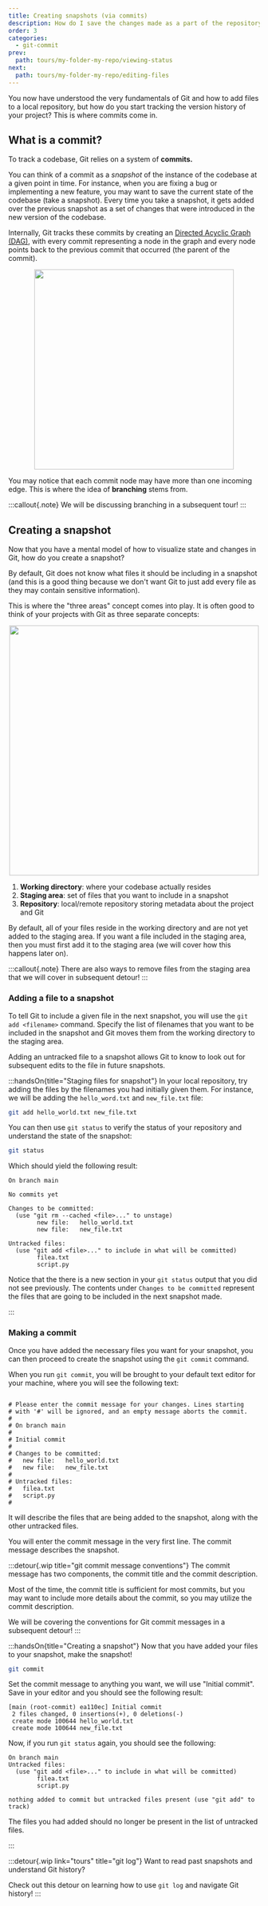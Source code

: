 ```yaml
---
title: Creating snapshots (via commits)
description: How do I save the changes made as a part of the repository's history?
order: 3
categories:
  - git-commit
prev:
  path: tours/my-folder-my-repo/viewing-status
next:
  path: tours/my-folder-my-repo/editing-files
---
```


You now have understood the very fundamentals of Git and how to add files to a local repository, but how do you start tracking the version history of your project? This is where commits come in.

## What is a commit?

To track a codebase, Git relies on a system of **commits.**

You can think of a commit as a _snapshot_ of the instance of the codebase at a given point in time. For instance, when you are fixing a bug or implementing a new feature, you may want to save the current state of the codebase (take a snapshot). Every time you take a snapshot, it gets added over the previous snapshot as a set of changes that were introduced in the new version of the codebase.

Internally, Git tracks these commits by creating an [Directed Acyclic Graph (DAG)](https://en.wikipedia.org/wiki/Directed_acyclic_graph), with every commit representing a node in the graph and every node points back to the previous commit that occurred (the parent of the commit).

<div style="text-align: center; display: flex; justify-content: center;"><img src="learning-lab/images/tours/my-folder-my-repo/commit.png" width="400px" alt=""></div>

You may notice that each commit node may have more than one incoming edge. This is where the idea of **branching** stems from.

<!--TODO: This should be about git branching-->

:::callout{.note}
We will be discussing branching in a subsequent tour!
:::

## Creating a snapshot

Now that you have a mental model of how to visualize state and changes in Git, how do you create a snapshot?

By default, Git does not know what files it should be including in a snapshot (and this is a good thing because we don't want Git to just add every file as they may contain sensitive information).

This is where the "three areas" concept comes into play. It is often good to think of your projects with Git as three separate concepts:

<div style="text-align: center; display: flex; justify-content: center;"><img src="learning-lab/images/tours/my-folder-my-repo/staging.png" alt="" width="500px"></div>

1. **Working directory**: where your codebase actually resides
2. **Staging area**: set of files that you want to include in a snapshot
3. **Repository**: local/remote repository storing metadata about the project and Git

By default, all of your files reside in the working directory and are not yet added to the staging area. If you want a file included in the staging area, then you must first add it to the staging area (we will cover how this happens later on).

<!--TODO: This should be about git reset-->

:::callout{.note}
There are also ways to remove files from the staging area that we will cover in subsequent detour!
:::

### Adding a file to a snapshot

To tell Git to include a given file in the next snapshot, you will use the `git add <filename>` command. Specify the list of filenames that you want to be included in the snapshot and Git moves them from the working directory to the staging area.

Adding an untracked file to a snapshot allows Git to know to look out for subsequent edits to the file in future snapshots.

:::handsOn{title="Staging files for snapshot"}
In your local repository, try adding the files by the filenames you had initially given them. For instance, we will be adding the `hello_word.txt` and `new_file.txt` file:

```bash
git add hello_world.txt new_file.txt
```

You can then use `git status` to verify the status of your repository and understand the state of the snapshot:

```bash
git status
```

Which should yield the following result:

```text
On branch main

No commits yet

Changes to be committed:
  (use "git rm --cached <file>..." to unstage)
        new file:   hello_world.txt
        new file:   new_file.txt

Untracked files:
  (use "git add <file>..." to include in what will be committed)
        filea.txt
        script.py
```

Notice that the there is a new section in your `git status` output that you did not see previously. The contents under `Changes to be committed` represent the files that are going to be included in the next snapshot made.

:::

### Making a commit

Once you have added the necessary files you want for your snapshot, you can then proceed to create the snapshot using the `git commit` command.

When you run `git commit`, you will be brought to your default text editor for your machine, where you will see the following text:

```text

# Please enter the commit message for your changes. Lines starting
# with '#' will be ignored, and an empty message aborts the commit.
#
# On branch main
#
# Initial commit
#
# Changes to be committed:
#	new file:   hello_world.txt
#	new file:   new_file.txt
#
# Untracked files:
#	filea.txt
#	script.py
#
```

It will describe the files that are being added to the snapshot, along with the other untracked files.

You will enter the commit message in the very first line. The commit message describes the snapshot.

<!--TODO: This should be about commit message etiquette-->

:::detour{.wip title="git commit message conventions"}
The commit message has two components, the commit title and the commit description.

Most of the time, the commit title is sufficient for most commits, but you may want to include more details about the commit, so you may utilize the commit description.

We will be covering the conventions for Git commit messages in a subsequent detour!
:::

:::handsOn{title="Creating a snapshot"}
Now that you have added your files to your snapshot, make the snapshot!

```bash
git commit
```

Set the commit message to anything you want, we will use "Initial commit". Save in your editor and you should see the following result:

```text
[main (root-commit) ea110ec] Initial commit
 2 files changed, 0 insertions(+), 0 deletions(-)
 create mode 100644 hello_world.txt
 create mode 100644 new_file.txt
```

Now, if you run `git status` again, you should see the following:

```text
On branch main
Untracked files:
  (use "git add <file>..." to include in what will be committed)
        filea.txt
        script.py

nothing added to commit but untracked files present (use "git add" to track)
```

The files you had added should no longer be present in the list of untracked files.

:::

<!--TODO: This should be about git log-->

:::detour{.wip link="tours" title="git log"}
Want to read past snapshots and understand Git history?

Check out this detour on learning how to use `git log` and navigate Git history!
:::
